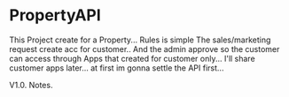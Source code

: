 # PropertyAPI

This Project create for a Property...
Rules is simple
The sales/marketing request create acc for customer..
And the admin approve
so the customer can access through Apps that created for customer only...
I'll share customer apps later...
at first im gonna settle the API first...

V1.0. Notes.
